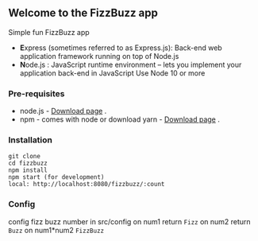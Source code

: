 ## Welcome to the FizzBuzz app
Simple fun FizzBuzz app

- **E**xpress (sometimes referred to as Express.js): Back-end web application framework running on top of Node.js
- **N**ode.js : JavaScript runtime environment – lets you implement your application back-end in JavaScript
Use Node 10 or more

### Pre-requisites  
* node.js - [Download page](https://nodejs.org/en/download/) .  
* npm - comes with node or download yarn - [Download page](https://yarnpkg.com/lang/en/docs/install) .  

### Installation 
``` 
git clone 
cd fizzbuzz
npm install
npm start (for development)
local: http://localhost:8080/fizzbuzz/:count
```
### Config
config fizz buzz number in src/config
on num1 return `Fizz`
on num2 return `Buzz`
on num1*num2 `FizzBuzz`
